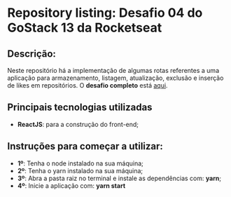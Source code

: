 # Repository listing: Desafio 04 do GoStack 13 da Rocketseat

<h2>Descrição:</h2>
<p>Neste repositório há a implementação de algumas rotas referentes a uma aplicação para armazenamento, listagem, atualização, exclusão e inserção de likes em repositórios.
  O <b>desafio completo</b> está <a href="https://github.com/rocketseat-education/bootcamp-gostack-desafios/tree/master/desafio-conceitos-reactjs">aqui</a>.
</p>

<h2>Principais tecnologias utilizadas</h2>
<ul>
  <li><b>ReactJS</b>: para a construção do front-end;</li>
</ul>

<h2>Instruções para começar a utilizar:</h2>
<ul>
  <li><b>1º</b>: Tenha o node instalado na sua máquina;</li>
  <li><b>2º</b>: Tenha o yarn instalado na sua máquina;</li>
  <li><b>3º</b>: Abra a pasta raiz no terminal e instale as dependências com: <b>yarn</b>;</li>
  <li><b>4º</b>: Inicie a aplicação com: <b>yarn start</b></li>
 

</ul>

